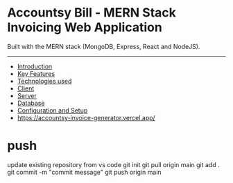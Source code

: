 
# Accountsy Bill - MERN Stack Invoicing Web Application
Built with the MERN stack (MongoDB, Express, React and NodeJS).

----
  * [Introduction](#introduction)
  * [Key Features](#key-features)
  * [Technologies used](#technologies-used)
  * [Client](#client)
  * [Server](#server)
  * [Database](#database)
  * [Configuration and Setup](#configuration-and-setup)
  * https://accountsy-invoice-generator.vercel.app/

# push 
update existing repository from vs code 
git init 
git pull origin main 
git add . 
git commit -m "commit message" 
git push origin main